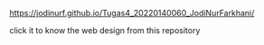 

https://jodinurf.github.io/Tugas4_20220140060_JodiNurFarkhani/

click it to know the web design from this repository
